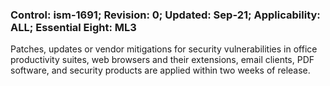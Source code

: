 ### Control: ism-1691; Revision: 0; Updated: Sep-21; Applicability: ALL; Essential Eight: ML3
<p>Patches, updates or vendor mitigations for security vulnerabilities in office productivity suites, web browsers and their extensions, email clients, PDF software, and security products are applied within two weeks of release.</p>